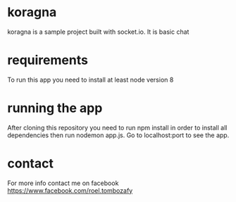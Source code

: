 # koragna
 koragna is a sample project built with socket.io. It is basic chat

# requirements
To run this app you need to install at least node version 8

# running the app
After cloning this repository you need to run npm install in order to install all dependencies
then run nodemon app.js. Go to localhost:port to see the app.

# contact
For more info contact me on facebook https://www.facebook.com/roel.tombozafy

